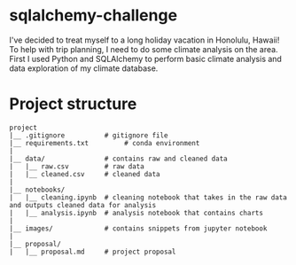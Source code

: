 # sqlalchemy-challenge

I've decided to treat myself to a long holiday vacation in Honolulu, Hawaii! To help with trip planning, I need to do some climate analysis on the area.
First I used Python and SQLAlchemy to perform basic climate analysis and data exploration of my climate database.

# Project structure
```
project 
|__ .gitignore          # gitignore file
|__ requirements.txt         # conda environment
| 
|__ data/               # contains raw and cleaned data
|   |__ raw.csv         # raw data
|   |__ cleaned.csv     # cleaned data
|
|__ notebooks/
|   |__ cleaning.ipynb  # cleaning notebook that takes in the raw data and outputs cleaned data for analysis
|   |__ analysis.ipynb  # analysis notebook that contains charts 
|
|__ images/             # contains snippets from jupyter notebook
|
|__ proposal/
|   |__ proposal.md     # project proposal 

```
